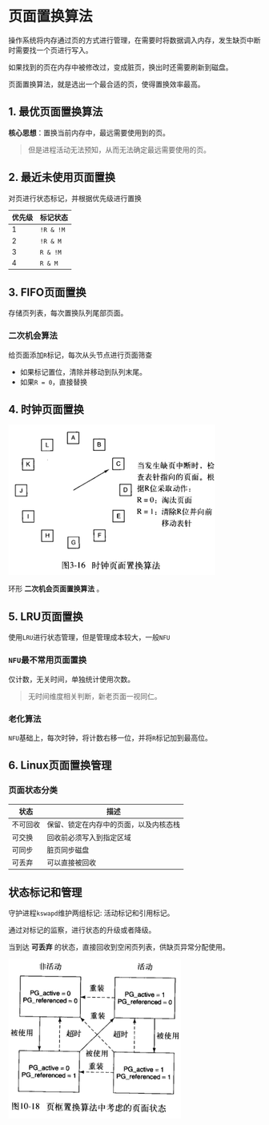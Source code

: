 # 页面置换算法

操作系统将内存通过页的方式进行管理，在需要时将数据调入内存，发生缺页中断时需要找一个页进行写入。

如果找到的页在内存中被修改过，变成脏页，换出时还需要刷新到磁盘。

页面置换算法，就是选出一个最合适的页，使得置换效率最高。

## 1. 最优页面置换算法

**核心思想**：置换当前内存中，最远需要使用到的页。

> 但是进程活动无法预知，从而无法确定最远需要使用的页。

## 2. 最近未使用页面置换

对页进行状态标记，并根据优先级进行置换

| 优先级 | 标记状态    |
| ------ | ----------- |
| 1      | ``!R & !M`` |
| 2      | ``!R & M``  |
| 3      | ``R & !M``  |
| 4      | ``R & M``   |

## 3. FIFO页面置换

存储页列表，每次置换队列尾部页面。

### 二次机会算法

给页面添加``R``标记，每次从头节点进行页面筛查

- 如果标记置位，清除并移动到队列末尾。
- 如果``R = 0``，直接替换

## 4. 时钟页面置换

![img](../.imgs/1192097-20171121222734258-2077583627.png)

环形 **二次机会页面置换算法** 。

## 5. LRU页面置换

使用``LRU``进行状态管理，但是管理成本较大，一般``NFU``

### ``NFU``最不常用页面置换

仅计数，无关时间，单独统计使用次数。

> 无时间维度相关判断，新老页面一视同仁。

### 老化算法

``NFU``基础上，每次时钟，将计数右移一位，并将``R``标记加到最高位。

## 6. Linux页面置换管理

### 页面状态分类

| 状态     | 描述                                   |
| -------- | -------------------------------------- |
| 不可回收 | 保留、锁定在内存中的页面，以及内核态栈 |
| 可交换   | 回收前必须写入到指定区域               |
| 可同步   | 脏页同步磁盘                           |
| 可丢弃   | 可以直接被回收                         |

## 状态标记和管理

守护进程``kswapd``维护两组标记: 活动标记和引用标记。

通过对标记的监察，进行状态的升级或者降级。

当到达 **可丢弃** 的状态，直接回收到空闲页列表，供缺页异常分配使用。

![img](../.imgs/1192097-20171121222837524-417597463.png)